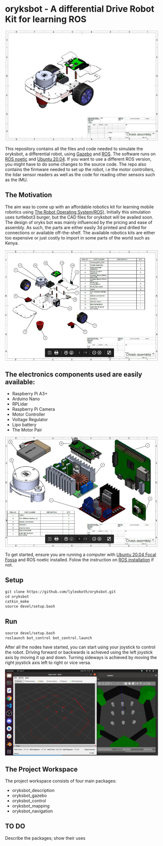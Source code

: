 # oryksbot - A differential Drive Robot Kit for learning ROS

![oryksbot assembly](https://github.com/lyleokoth/oryksbot/blob/main/resources/diff_1.JPG?raw=true)

This repository contains all the files and code needed to simulate the oryksbot, a differential robot, using [Gazebo](http://gazebosim.org/)  and [ROS](https://www.ros.org/).
The software runs on [ROS noetic](http://wiki.ros.org/noetic) and [Ubuntu 20.04](http://www.releases.ubuntu.com/20.04/). If you want to use a different ROS version, you might have to do some changes to the source code.
The repo also contains the firmware needed to set up the robot, i.e the motor controllers, the lidar sensor
readers as well as the code for reading other sensors such as the IMU.

## The Motivation

The aim was to come up with an affordable robotics kit for learning mobile robotics using [The Robot Operating System(ROS)](https://www.ros.org/). Initially this simulation uses turtlebot3 burger, but the CAD files for oryksbot will be availed soon. The design of oryks bot was mainly influenced by the pricing and ease of assembly. As such, the parts are either easily 3d printed and drilled for connections or available off-the-shelf. The available robotics kits are either too expensive or just costly to import in some parts of the world such as Kenya.

![oryksbot parts list](https://github.com/lyleokoth/oryksbot/blob/main/resources/diff_2.JPG?raw=true)

## The electronics components used are easily available:
 - Raspberry Pi A3+
 - Arduino Nano
 - RPLidar
 - Raspberry Pi Camera
 - Motor Controller
 - Voltage Regulator
 - Lipo battery
 - The Motor Pair

![oryksbot electronics](https://github.com/lyleokoth/oryksbot/blob/main/resources/diff_6.JPG?raw=true)

To get started, ensure you are running a computer with [Ubuntu 20.04 Focal Fossa](http://www.releases.ubuntu.com/20.04/) and ROS noetic installed. Folow the instruction on [ROS installation](http://wiki.ros.org/noetic) if not.

## Setup
```
git clone https://github.com/lyleokoth/oryksbot.git
cd oryksbot
catkin_make
source devel/setup.bash
```

## Run
```
source devel/setup.bash
roslaunch bot_control bot_control.launch
```
After all the nodes have started, you can start using your joystick to control the robot.
Driving forward or backwards is achieved using the left joystick axis by moving it up and down. Turning sideways is achieved by moving the right joystick axis left to right or vice versa.

![oryksbot control](https://github.com/lyleokoth/oryksbot/blob/burger/resources/bot%20control.png)

## The Project Workspace

The project workspace consists of four main packages:
- oryksbot_description
- oryksbot_gazebo
- oryksbot_control
- oryksbot_mapping
- oryksbot_navigation

## TO DO

Describe the packages; show their uses
 
